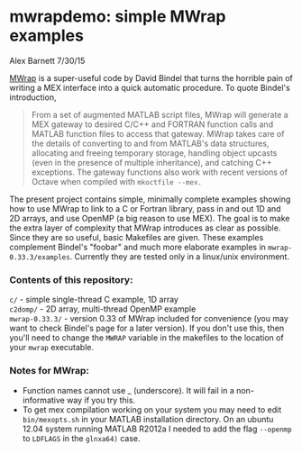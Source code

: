 # mwrapdemo: simple MWrap examples

  Alex Barnett 7/30/15

[MWrap](http://www.cs.cornell.edu/~bindel/sw/mwrap/) is a super-useful code by David Bindel that turns the horrible pain of writing a MEX interface into a quick automatic procedure. To quote Bindel's introduction,

>From a set of augmented MATLAB script files, MWrap will generate a MEX gateway to desired C/C\++ and FORTRAN function calls and MATLAB function files to access that gateway. MWrap takes care of the details of converting to and from MATLAB's data structures, allocating and freeing temporary storage, handling object upcasts (even in the presence of multiple inheritance), and catching C\++ exceptions. The gateway functions also work with recent versions of Octave when compiled with `mkoctfile --mex.`

The present project contains simple, minimally complete examples showing how to use MWrap to link to a C or Fortran library, pass in and out 1D and 2D arrays, and use OpenMP (a big reason to use MEX). The goal is to make the extra layer of complexity that MWrap introduces as clear as possible. Since they are so useful, basic Makefiles are given. These examples complement Bindel's "foobar" and much more elaborate examples in `mwrap-0.33.3/examples`. Currently they are tested only in a linux/unix environment.

### Contents of this repository:

`c/` - simple single-thread C example, 1D array  
`c2domp/` - 2D array, multi-thread OpenMP example  
`mwrap-0.33.3/` - version 0.33 of MWrap included for convenience (you may want to check Bindel's page for a later version). If you don't use this, then you'll need to change the `MWRAP` variable in the makefiles to the location of your `mwrap` executable.  

### Notes for MWrap:

* Function names cannot use _ (underscore). It will fail in a non-informative way if you try this.
* To get mex compilation working on your system you may need to edit `bin/mexopts.sh` in your MATLAB installation directory. On an ubuntu 12.04 system running MATLAB R2012a I needed to add the flag `--openmp` to `LDFLAGS` in the `glnxa64)` case.


